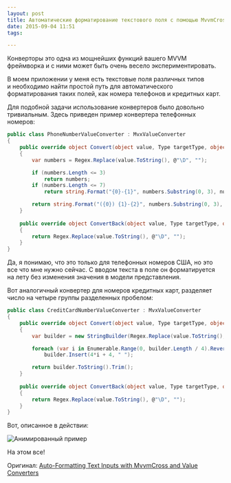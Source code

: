 ```yaml
---
layout: post
title: Автоматические форматирование текстового поля с помощью MvvmCross и конвертеров
date: 2015-09-04 11:51
tags:

---
```


Конверторы это одна из мощнейших функций вашего MVVM фреймворка и с ними может быть очень весело экспериментировать.

В моем приложении у меня есть текстовые поля различных типов и необходимо найти простой путь для автоматического форматирования таких полей, как номера телефонов и кредитных карт.

Для подобной задачи использование конвертеров было довольно тривиальным. Здесь приведен пример конвертера телефонных номеров:

``` csharp
public class PhoneNumberValueConverter : MvxValueConverter  
{
	public override object Convert(object value, Type targetType, object parameter, CultureInfo culture)
	{
		var numbers = Regex.Replace(value.ToString(), @"\D", "");

		if (numbers.Length <= 3)
			return numbers;
		if (numbers.Length <= 7)
			return string.Format("{0}-{1}", numbers.Substring(0, 3), numbers.Substring(3));

		return string.Format("({0}) {1}-{2}", numbers.Substring(0, 3), numbers.Substring(3, 3), numbers.Substring(6));
	}
	
	public override object ConvertBack(object value, Type targetType, object parameter, CultureInfo culture)
	{
		return Regex.Replace(value.ToString(), @"\D", "");
	}
}
```

Да, я понимаю, что это только для телефонных номеров США, но это все что мне нужно сейчас. С вводом текста в поле он форматируется на лету без изменения значения в модели представления.

Вот аналогичный конвертер для номеров кредитных карт, разделяет число на четыре группы разделенных пробелом:

``` csharp
public class CreditCardNumberValueConverter : MvxValueConverter  
{
	public override object Convert(object value, Type targetType, object parameter, CultureInfo culture)
	{
		var builder = new StringBuilder(Regex.Replace(value.ToString(), @"\D", ""));

		foreach (var i in Enumerable.Range(0, builder.Length / 4).Reverse())
			builder.Insert(4*i + 4, " ");

		return builder.ToString().Trim();
	}
	
	public override object ConvertBack(object value, Type targetType, object parameter, CultureInfo culture)
	{
		return Regex.Replace(value.ToString(), @"\D", "");
	}
}
```

Вот, описанное в действии:

![Анимированный пример](http://www.gregshackles.com/content/images/2014/12/vc-3.gif)

На этом все!


Оригинал: [Auto-Formatting Text Inputs with MvvmCross and Value Converters](http://www.gregshackles.com/auto-formatting-text-inputs-with-mvvmcross-and-value-converters/)
